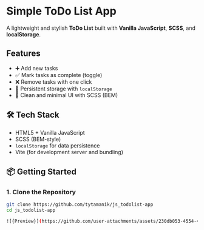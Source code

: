 #  Simple ToDo List App

A lightweight and stylish **ToDo List** built with **Vanilla JavaScript**, **SCSS**, and **localStorage**.

##  Features

- ➕ Add new tasks
- ✅ Mark tasks as complete (toggle)
- ❌ Remove tasks with one click
- 💾 Persistent storage with `localStorage`
- 🎨 Clean and minimal UI with SCSS (BEM)

## 🛠️ Tech Stack

- HTML5 + Vanilla JavaScript
- SCSS (BEM-style)
- `localStorage` for data persistence
- Vite (for development server and bundling)

## 📦 Getting Started

### 1. Clone the Repository

```bash
git clone https://github.com/tytamanik/js_todolist-app
cd js_todolist-app

![{Preview}](https://github.com/user-attachments/assets/230db053-4554-4f8c-8ae4-81634b7c0eaa)
